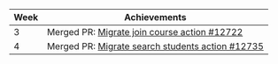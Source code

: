| Week | Achievements |
| ---- | ------------ |
| 3 | Merged PR: [Migrate join course action #12722](https://github.com/TEAMMATES/teammates/pull/12722) |
| 4 | Merged PR: [Migrate search students action #12735](https://github.com/TEAMMATES/teammates/pull/12735) |